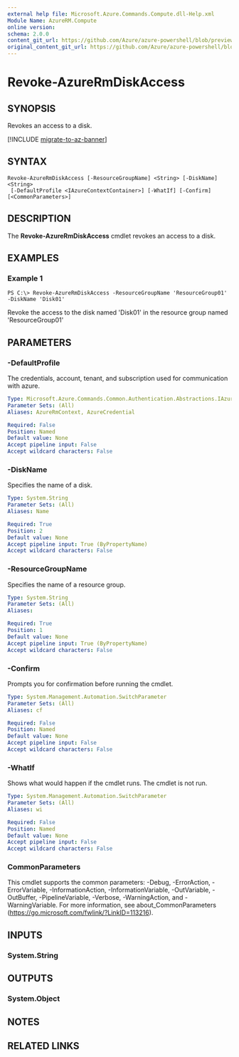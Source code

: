 ```yaml
---
external help file: Microsoft.Azure.Commands.Compute.dll-Help.xml
Module Name: AzureRM.Compute
online version:
schema: 2.0.0
content_git_url: https://github.com/Azure/azure-powershell/blob/preview/src/ResourceManager/Compute/Stack/Commands.Compute/help/Revoke-AzureRmDiskAccess.md
original_content_git_url: https://github.com/Azure/azure-powershell/blob/preview/src/ResourceManager/Compute/Stack/Commands.Compute/help/Revoke-AzureRmDiskAccess.md
---
```


# Revoke-AzureRmDiskAccess

## SYNOPSIS
Revokes an access to a disk.

[!INCLUDE [migrate-to-az-banner](../../includes/migrate-to-az-banner.md)]

## SYNTAX

```
Revoke-AzureRmDiskAccess [-ResourceGroupName] <String> [-DiskName] <String>
 [-DefaultProfile <IAzureContextContainer>] [-WhatIf] [-Confirm] [<CommonParameters>]
```

## DESCRIPTION
The **Revoke-AzureRmDiskAccess** cmdlet revokes an access to a disk.

## EXAMPLES

### Example 1
```
PS C:\> Revoke-AzureRmDiskAccess -ResourceGroupName 'ResourceGroup01' -DiskName 'Disk01'
```

Revoke the access to the disk named 'Disk01' in the resource group named 'ResourceGroup01'

## PARAMETERS

### -DefaultProfile
The credentials, account, tenant, and subscription used for communication with azure.

```yaml
Type: Microsoft.Azure.Commands.Common.Authentication.Abstractions.IAzureContextContainer
Parameter Sets: (All)
Aliases: AzureRmContext, AzureCredential

Required: False
Position: Named
Default value: None
Accept pipeline input: False
Accept wildcard characters: False
```

### -DiskName
Specifies the name of a disk.

```yaml
Type: System.String
Parameter Sets: (All)
Aliases: Name

Required: True
Position: 2
Default value: None
Accept pipeline input: True (ByPropertyName)
Accept wildcard characters: False
```

### -ResourceGroupName
Specifies the name of a resource group.

```yaml
Type: System.String
Parameter Sets: (All)
Aliases: 

Required: True
Position: 1
Default value: None
Accept pipeline input: True (ByPropertyName)
Accept wildcard characters: False
```

### -Confirm
Prompts you for confirmation before running the cmdlet.

```yaml
Type: System.Management.Automation.SwitchParameter
Parameter Sets: (All)
Aliases: cf

Required: False
Position: Named
Default value: None
Accept pipeline input: False
Accept wildcard characters: False
```

### -WhatIf
Shows what would happen if the cmdlet runs. The cmdlet is not run.

```yaml
Type: System.Management.Automation.SwitchParameter
Parameter Sets: (All)
Aliases: wi

Required: False
Position: Named
Default value: None
Accept pipeline input: False
Accept wildcard characters: False
```

### CommonParameters
This cmdlet supports the common parameters: -Debug, -ErrorAction, -ErrorVariable, -InformationAction, -InformationVariable, -OutVariable, -OutBuffer, -PipelineVariable, -Verbose, -WarningAction, and -WarningVariable. For more information, see about_CommonParameters (https://go.microsoft.com/fwlink/?LinkID=113216).

## INPUTS

### System.String

## OUTPUTS

### System.Object

## NOTES

## RELATED LINKS


